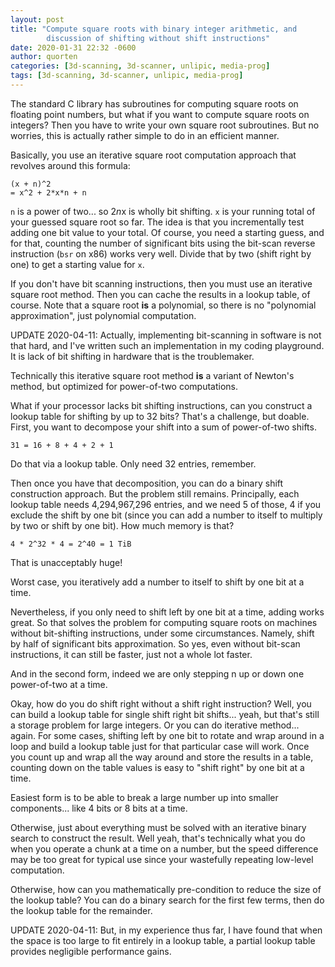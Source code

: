 ```yaml
---
layout: post
title: "Compute square roots with binary integer arithmetic, and
        discussion of shifting without shift instructions"
date: 2020-01-31 22:32 -0600
author: quorten
categories: [3d-scanning, 3d-scanner, unlipic, media-prog]
tags: [3d-scanning, 3d-scanner, unlipic, media-prog]
---
```


The standard C library has subroutines for computing square roots on
floating point numbers, but what if you want to compute square roots
on integers?  Then you have to write your own square root subroutines.
But no worries, this is actually rather simple to do in an efficient
manner.

Basically, you use an iterative square root computation approach that
revolves around this formula:

```
(x + n)^2
= x^2 + 2*x*n + n
```

`n` is a power of two... so 2*n*x is wholly bit shifting.  `x` is your
running total of your guessed square root so far.  The idea is that
you incrementally test adding one bit value to your total.  Of course,
you need a starting guess, and for that, counting the number of
significant bits using the bit-scan reverse instruction (`bsr` on x86)
works very well.  Divide that by two (shift right by one) to get a
starting value for `x`.

If you don't have bit scanning instructions, then you must use an
iterative square root method.  Then you can cache the results in a
lookup table, of course.  Note that a square root **is** a polynomial,
so there is no "polynomial approximation", just polynomial
computation.

<!-- more -->

UPDATE 2020-04-11: Actually, implementing bit-scanning in software is
not that hard, and I've written such an implementation in my coding
playground.  It is lack of bit shifting in hardware that is the
troublemaker.

Technically this iterative square root method **is** a variant of
Newton's method, but optimized for power-of-two computations.

What if your processor lacks bit shifting instructions, can you
construct a lookup table for shifting by up to 32 bits?  That's a
challenge, but doable.  First, you want to decompose your shift into a
sum of power-of-two shifts.

```
31 = 16 + 8 + 4 + 2 + 1
```

Do that via a lookup table.  Only need 32 entries, remember.

Then once you have that decomposition, you can do a binary shift
construction approach.  But the problem still remains.  Principally,
each lookup table needs 4,294,967,296 entries, and we need 5 of those,
4 if you exclude the shift by one bit (since you can add a number to
itself to multiply by two or shift by one bit).  How much memory is
that?

```
4 * 2^32 * 4 = 2^40 = 1 TiB
```

That is unacceptably huge!

Worst case, you iteratively add a number to itself to shift by one bit
at a time.

Nevertheless, if you only need to shift left by one bit at a time,
adding works great.  So that solves the problem for computing square
roots on machines without bit-shifting instructions, under some
circumstances.  Namely, shift by half of significant bits
approximation.  So yes, even without bit-scan instructions, it can
still be faster, just not a whole lot faster.

And in the second form, indeed we are only stepping n up or down one
power-of-two at a time.

Okay, how do you do shift right without a shift right instruction?
Well, you can build a lookup table for single shift right bit
shifts...  yeah, but that's still a storage problem for large
integers.  Or you can do iterative method... again.  For some cases,
shifting left by one bit to rotate and wrap around in a loop and build
a lookup table just for that particular case will work.  Once you
count up and wrap all the way around and store the results in a table,
counting down on the table values is easy to "shift right" by one bit
at a time.

Easiest form is to be able to break a large number up into smaller
components... like 4 bits or 8 bits at a time.

Otherwise, just about everything must be solved with an iterative
binary search to construct the result.  Well yeah, that's technically
what you do when you operate a chunk at a time on a number, but the
speed difference may be too great for typical use since your
wastefully repeating low-level computation.

Otherwise, how can you mathematically pre-condition to reduce the size
of the lookup table?  You can do a binary search for the first few
terms, then do the lookup table for the remainder.

UPDATE 2020-04-11: But, in my experience thus far, I have found that
when the space is too large to fit entirely in a lookup table, a
partial lookup table provides negligible performance gains.
